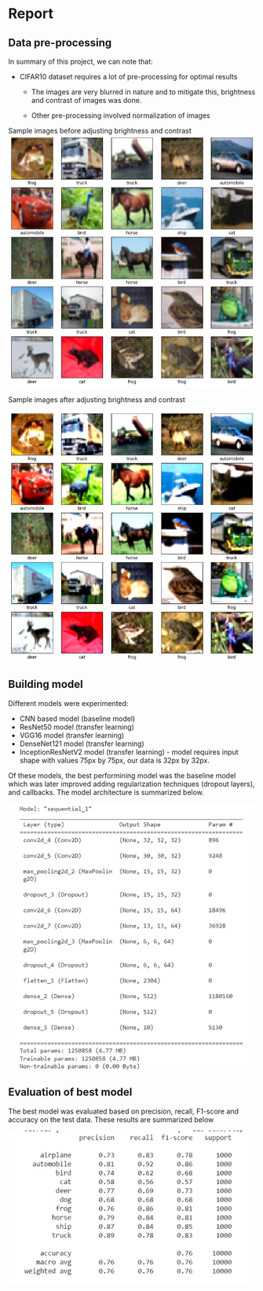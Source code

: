 # Report

## Data pre-processing
In summary of this project, we can note that:

- CIFAR10 dataset requires a lot of pre-processing for optimal results
    - The images are very blurred in nature and to mitigate this, brightness and contrast of images was done.

    - Other pre-processing involved normalization of images

Sample images before adjusting brightness and contrast
![Before](https://github.com/iradspm/image-classification/blob/main/outputs/before.png)

Sample images after adjusting brightness and contrast

![After](https://github.com/iradspm/image-classification/blob/main/outputs/after.png)

## Building model
Different models were experimented:
- CNN based model (baseline model)
- ResNet50 model (transfer learning)
- VGG16 model (transfer learning)
- DenseNet121 model (transfer learning)
- InceptionResNetV2 model (transfer learning) - model requires input shape with values 75px by 75px, our data is 32px by 32px.

Of these models, the best performining model was the baseline model which was later improved adding regularization techniques (dropout layers), and callbacks.
The model architecture is summarized below.

![Model](model.png)
## Evaluation of best model
The best model was evaluated based on precision, recall, F1-score and accuracy on the test data. These results are summarized below

![Results](image.png)
